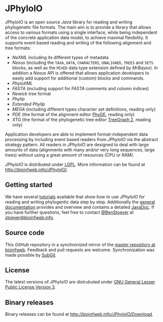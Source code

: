 # JPhyloIO

JPhyloIO is an open source *Java* library for reading and writing phylogenetic file formats. The main aim is to provide a library that allows access to various formats using a single interface, while being independent of the concrete application data model, to achieve maximal flexibility. It supports event based reading and writing of the following alignment and tree formats:

* *NeXML* including its different types of metadata
* *Nexus* (including the `TAXA`, `DATA`, `CHARACTERS`, `UNALIGNED`, `TREES` and `SETS` blocks, as well as the `MIXED` data type extension defined by *MrBayes*). In addition a *Nexus* API is offered that allows application developers to easily add support for additional (custom) blocks and commands.
* *PhyloXML*
* *FASTA* (including support for *FASTA* comments and column indices)
* *Newick* tree format
* *Phylip*
* *Extended Phylip*
* *MEGA* (including different types character set definitions, reading only)
* *PDE* (the format of the alignment editor [PhyDE](http://phyde.de/), reading only)
* *XTG* (the format of the phylogenetic tree editor [TreeGraph 2](http://treegraph.bioinfweb.info/), reading only)

Application developers are able to implement format-independent data processing by including event based readers from *JPhyloIO* via the abstract strategy pattern. All readers in *JPhyloIO* are designed to deal with large amounts of data (alignments with many and/or very long sequences, large trees) without using a great amount of resources (CPU or RAM).

*JPhyloIO* is distributed under [LGPL](http://bioinfweb.info/JPhyloIO/License/LGPL). More information can be found at http://bioinfweb.info/JPhyloIO/.

## Getting started

We have several [tutorials](http://r.bioinfweb.info/JPIODemo) available that show how to use *JPhyloIO* for reading and writing phylogentic data step by step. Additionally the [general documentation](http://bioinfweb.info/JPhyloIO/Documentation) provides and overview and contains a detailed [JavaDoc](http://bioinfweb.info/JPhyloIO/Documentation/API/Latest/). If you have further questions, feel free to contact [@BenStoever](https://github.com/BenStoever) at stoever@bioinfweb.info.

## Source code

This *GitHub* repository in a synchronized mirror of the [master repository at bioinfweb](http://bioinfweb.info/Code/sventon/repos/JPhyloIO/list/). Feedback and pull requests are welcome. Synchronization was made possible by [SubGit](https://subgit.com/).

## License

The latest versions of *JPhyloIO* are distrubuted under [GNU General Lesser Public License Version 3](http://bioinfweb.info/JPhyloIO/License/LGPL).

## Binary releases

Binary releases can be found at http://bioinfweb.info/JPhyloIO/Download.
